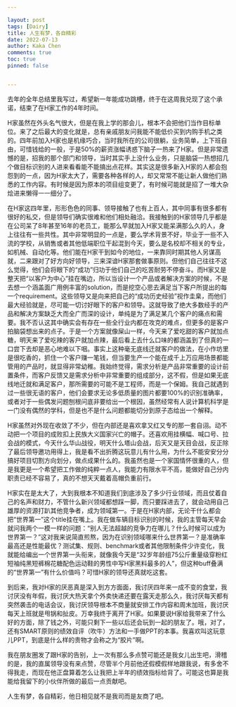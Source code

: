 ```yaml
---

layout: post
tags: [Dairy]
title: 人生有梦，各自精彩
date: 2022-07-13
author: Kaka Chen
comments: true
toc: true
pinned: false


---
```



去年的全年总结里我写过，希望新一年能成功跳槽，终于在这周我兑现了这个承诺，结束了在H家工作的4年时间。

H家虽然在外头名气很大，但是在我上学的那会儿，根本不会把他们当作目标单位。来了之后最大的变化就是，总有亲戚朋友问我能不能低价买到内购手机之类的。四年前加入H家也是机缘巧合，当时我所在的公司很躺，业务简单，上下班自由，可惜钱给的一般，于是50%的薪资涨幅诱惑下脑子一热来了H家。但是非常遗憾的是，招我的那个部门和领导，当时其实手上没什么业务，只是脑袋一热想招几个做目标识别的人进来看看能不能搞出点花样。其实这是很多新入H家的人都会抱怨到的一点，因为H家太大了，需要各种各样的人，却又常常不能让新人做他们熟悉的工作内容。有时候是因为原本的项目组变更了，有时候可能就是招了一堆大杂烩进来懒得一一细分了。

在H家这四年里，形形色色的同事、领导接触了也有上百人，其中同事有很多都有很好的私交，但是领导们确实很难和他们相处融洽。我接触到的H家领导几乎都是在公司呆了8年甚至16年的老员工，能那么早就加入H家又能呆满那么久的人，身上往往有一些共性。其中非常明显的一点是，要么学术背景不好，毕业于一些不入流的学校，从销售或者其他低端职位干起混到今天，要么是名校却不相关的专业，如机械、自动化等。他们能在H家干到如今的地位，一来靠同时期其他人另谋高就，二来跟对了好方向好领导，三来深谙H家那套做事原则。但他们自己往往不这么觉得，他们会将眼下的“成功”归功于他们自己的吃苦耐劳不停奋斗。而H家又是整天把“以客户为中心”挂在嘴边，所以当设计一个产品或者解决方案的时候，不是去想一个涵盖面广用例丰富的solution，而是挖空心思去满足当下客户所提出的每一个requirement。这些领导又是向来把自己的“成功历史经验”视作圭臬，而他们最大经验就是，尽可能一切讨好眼下的客户和领导。这就导致了绝大多数经手的产品和解决方案缺乏大而全广而深的设计，单纯是为了满足某几个客户的痛点和需要。我不否认这其中确实会有存在一些全行业内都在攻克的难点，但更多的是客户拍脑袋想出来的点子。于是一个方案就像屎山一样，今天来了爱吃甜的客户就加点糖，明天来了爱吃辣的客户就加点辣，最后看上去什么口味的都涵盖到了但真的一口尝下去却是恶心地难以下咽。事实上这种毫无底线迁就客户的做法，在小作坊里是很吃香的，抓住一个客户赚一笔钱，但当要生产一个能在成千上万应用场景都能管用的产品时，就显得非常幼稚。我始终觉得，需求分析是产品非常重要的设计前置条件，而客户反馈又是需求分析中非常重要的组成部分，这不假，但是如果无底线地迁就和满足客户，那所需要的可能不是工程师，而是一个保姆。我自己就遇到过一些很无语的客户，他们会要求无论多低质量的图片都要100%的识别准确率，或者对于一些偶发问题刨根问底非要给出一个根因，虽然经常有人说计算机科学是一门没有偶然的学科，但是也不是什么问题都能切分到原子态给出一个解释。

H家虽然对外现在收敛了不少，但在内部还是喜欢拿又红又专的那一套自诩。动不动把一个项目的成败扣上民族大义国家兴亡的帽子。还喜欢用挂横幅、喊口号、拉会战的模式，今天什么华山战役，明天什么塔山会战，后天又是天目会战，反正除了最后领导邀功用得上，我是看不出折腾这玩意儿有什么用，为什么不能安安分分搞好项目切割方向划分，做点成果什么的。我虽然也是一个家国情怀很重的人，但是我更是一个希望把工作做的纯粹一点人，我能力有限水平不高，能做好自己分内职责已经不容易了，真的不想天天戴着高帽负重前行。

H家实在是太大了，大到我根本不知道我们到底涉及了多少行业领域，而且仗着自己的名声和财力，不管什么新兴领域都想踩一脚，而只要踩进去了，就会动用自己雄厚的资源打趴其他竞争者，成为领域第一。于是在H家内部，无论干什么都会把“世界第一”这个title挂在嘴上。我在做车辆目标识别的时候，我的主管每天早会就问我两个一模一样的问题：“别人无法超越的竞争力在哪儿？什么时候可以成为世界第一？”这对我来说简直煎熬，因为在识别领域哪来什么世界第一？是准确率最高还是性能最优？测试集、规则、benchmark或者其他限制条件少许变化，我就能给编出一个世界第一头衔来，就像我今天是“32岁年龄组75公斤重量级穿粉红短袖纯黑短裤棉花糖配色运动鞋的男性中写H家黑料最多的人”，但这种buff叠满的“世界第一”有什么价值吗？可惜H家的领导还真就吃这套。

到后来，我对H家的厌恶真是深入到方方面面，我讨厌四年来一成不变的食堂，我讨厌没有年假，我讨厌大热天拿个外卖快递还要在露天走那么久，我讨厌每天都有突然袭击的电话会议，我讨厌领导根本不商量就安排工作内容和周末加班，我讨厌每天上班就是甩锅和扯皮。万幸我终于离开了H家。如果要说H家给我带来了什么好的方面，除了钱之外，可能只剩下一些以后还会玩到一起的朋友了。哦，对了，还有SMART原则的绩效自评（吹牛）方法和一手做PPT的本事。我喜欢叫这玩意儿PPT，到底是什么样的贵物才会称之为“胶片”啊。

我在朋友圈发了跟H家的告别，上一次有那么多点赞可能还是我女儿出生吧，滑稽的是，我的直属领导没有来点赞，尽管半个月前他还假模假样地跟我说，有多舍不得我走，而现在他正盘算着怎么让我把上半年的绩效指标给背了。可能这也算是我能给我留下的小伙伴所做的最后一点贡献吧。

人生有梦，各自精彩，他日相见就不是我司而是友商了吧。
